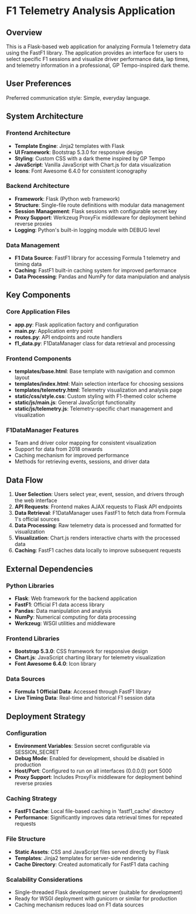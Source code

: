# F1 Telemetry Analysis Application

## Overview

This is a Flask-based web application for analyzing Formula 1 telemetry data using the FastF1 library. The application provides an interface for users to select specific F1 sessions and visualize driver performance data, lap times, and telemetry information in a professional, GP Tempo-inspired dark theme.

## User Preferences

Preferred communication style: Simple, everyday language.

## System Architecture

### Frontend Architecture
- **Template Engine**: Jinja2 templates with Flask
- **UI Framework**: Bootstrap 5.3.0 for responsive design
- **Styling**: Custom CSS with a dark theme inspired by GP Tempo
- **JavaScript**: Vanilla JavaScript with Chart.js for data visualization
- **Icons**: Font Awesome 6.4.0 for consistent iconography

### Backend Architecture
- **Framework**: Flask (Python web framework)
- **Structure**: Single-file route definitions with modular data management
- **Session Management**: Flask sessions with configurable secret key
- **Proxy Support**: Werkzeug ProxyFix middleware for deployment behind reverse proxies
- **Logging**: Python's built-in logging module with DEBUG level

### Data Management
- **F1 Data Source**: FastF1 library for accessing Formula 1 telemetry and timing data
- **Caching**: FastF1 built-in caching system for improved performance
- **Data Processing**: Pandas and NumPy for data manipulation and analysis

## Key Components

### Core Application Files
- **app.py**: Flask application factory and configuration
- **main.py**: Application entry point
- **routes.py**: API endpoints and route handlers
- **f1_data.py**: F1DataManager class for data retrieval and processing

### Frontend Components
- **templates/base.html**: Base template with navigation and common layout
- **templates/index.html**: Main selection interface for choosing sessions
- **templates/telemetry.html**: Telemetry visualization and analysis page
- **static/css/style.css**: Custom styling with F1-themed color scheme
- **static/js/main.js**: General JavaScript functionality
- **static/js/telemetry.js**: Telemetry-specific chart management and visualization

### F1DataManager Features
- Team and driver color mapping for consistent visualization
- Support for data from 2018 onwards
- Caching mechanism for improved performance
- Methods for retrieving events, sessions, and driver data

## Data Flow

1. **User Selection**: Users select year, event, session, and drivers through the web interface
2. **API Requests**: Frontend makes AJAX requests to Flask API endpoints
3. **Data Retrieval**: F1DataManager uses FastF1 to fetch data from Formula 1's official sources
4. **Data Processing**: Raw telemetry data is processed and formatted for visualization
5. **Visualization**: Chart.js renders interactive charts with the processed data
6. **Caching**: FastF1 caches data locally to improve subsequent requests

## External Dependencies

### Python Libraries
- **Flask**: Web framework for the backend application
- **FastF1**: Official F1 data access library
- **Pandas**: Data manipulation and analysis
- **NumPy**: Numerical computing for data processing
- **Werkzeug**: WSGI utilities and middleware

### Frontend Libraries
- **Bootstrap 5.3.0**: CSS framework for responsive design
- **Chart.js**: JavaScript charting library for telemetry visualization
- **Font Awesome 6.4.0**: Icon library

### Data Sources
- **Formula 1 Official Data**: Accessed through FastF1 library
- **Live Timing Data**: Real-time and historical F1 session data

## Deployment Strategy

### Configuration
- **Environment Variables**: Session secret configurable via SESSION_SECRET
- **Debug Mode**: Enabled for development, should be disabled in production
- **Host/Port**: Configured to run on all interfaces (0.0.0.0) port 5000
- **Proxy Support**: Includes ProxyFix middleware for deployment behind reverse proxies

### Caching Strategy
- **FastF1 Cache**: Local file-based caching in 'fastf1_cache' directory
- **Performance**: Significantly improves data retrieval times for repeated requests

### File Structure
- **Static Assets**: CSS and JavaScript files served directly by Flask
- **Templates**: Jinja2 templates for server-side rendering
- **Cache Directory**: Created automatically for FastF1 data caching

### Scalability Considerations
- Single-threaded Flask development server (suitable for development)
- Ready for WSGI deployment with gunicorn or similar for production
- Caching mechanism reduces load on F1 data sources